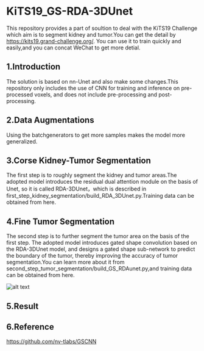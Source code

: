 # KiTS19_GS-RDA-3DUnet
This repository provides a part of soultion to deal with the KiTS19 Challenge which aim is to segment kidney and tumor.You can get the detail by https://kits19.grand-challenge.org/. You can use it to train quickly and easily,and you can concat WeChat to get more detial.
## 1.Introduction
The solution is based on nn-Unet and also make some changes.This repository only includes the use of CNN for training and inference on pre-processed voxels, and does not include pre-processing and post-processing.
## 2.Data Augmentations
Using the batchgenerators to get more samples makes the model more generalized.
## 3.Corse Kidney-Tumor Segmentation
The first step is to roughly segment the kidney and tumor areas.The adopted model introduces the residual dual attention module on the basis of Unet, so it is called RDA-3DUnet，which is described in first_step_kidney_segmentation/build_RDA_3DUnet.py.Training data can be obtained from here.
## 4.Fine Tumor Segmentation
The second step is to further segment the tumor area on the basis of the first step. The adopted model introduces gated shape convolution based on the RDA-3DUnet model, and designs a gated shape sub-network to predict the boundary of the tumor, thereby improving the accuracy of tumor segmentation.You can learn more about it from second_step_tumor_segmentation/build_GS_RDAunet.py,and training data can be obtained from here.

![alt text](https://github.com/xhwNobody/KiTS19_GS-RDA-3DUnet/tree/master/second_step_tumor_segmentation/model-architecture.jpg)
## 5.Result

## 6.Reference
https://github.com/nv-tlabs/GSCNN
